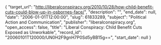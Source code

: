 {
  "target_url": "http://liberalconspiracy.org/2010/10/28/how-child-benefit-cuts-could-blow-up-in-osbornes-face/", 
  "description": "", 
  "end_date": null, 
  "date": "2006-01-01T12:00:00", 
  "slug": 61833289, 
  "subject": "Political Action and Communication", 
  "publisher": "liberalconspiracy.org", 
  "open_access": false, 
  "title": "Liberal Conspiracy: Child Benefit Cuts Exposed as Unworkable", 
  "record_id": "20060101T120000/UN0H2F9gnH7P0Sd5yBB15g==", 
  "start_date": null
}

